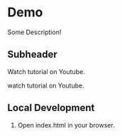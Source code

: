 # Demo

Some Description!

## Subheader

Watch tutorial on Youtube.

watch tutorial on Youtube.

## Local Development

1. Open index.html in your browser.